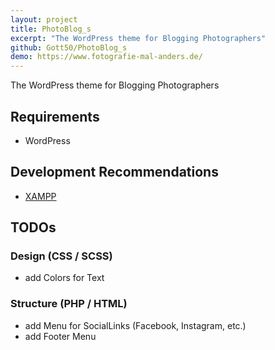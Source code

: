 ```yaml
---
layout: project
title: PhotoBlog_s
excerpt: "The WordPress theme for Blogging Photographers"
github: Gott50/PhotoBlog_s
demo: https://www.fotografie-mal-anders.de/
---
```


<amp-img alt="PhotoBlog_s Logo" width="600" height="600" layout="responsive" src="https://i.imgur.com/23yAvFQ.png"></amp-img>

The WordPress theme for Blogging Photographers

## Requirements
- WordPress

## Development Recommendations
- [XAMPP](https://www.apachefriends.org)

## TODOs
### Design (CSS / SCSS)
- add Colors for Text 

### Structure (PHP / HTML)
- add Menu for SocialLinks (Facebook, Instagram, etc.)
- add Footer Menu
